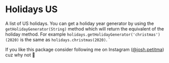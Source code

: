 # Holidays US

A list of US holidays. You can get a holiday year generator by using the
`getHolidayGenerator(String)` method which will return the equivalent of the
holiday method. For example `holidays.getHolidayGenerator('christmas')(2020)` is the same
as `holidays.christmas(2020)`.
`

If you like this package consider following me on Instagram
([@josh.petitma](https://instagram.com/josh.petitma)) cuz why not 🤷
